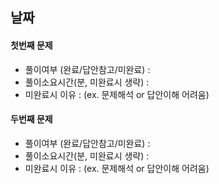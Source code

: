 ## 날짜

#### 첫번째 문제 ####
- 풀이여부 (완료/답안참고/미완료) : 
- 풀이소요시간(분, 미완료시 생략) : 
- 미완료시 이유 : 
  (ex. 문제해석 or 답안이해 어려움)

#### 두번째 문제 ####
- 풀이여부 (완료/답안참고/미완료) : 
- 풀이소요시간(분, 미완료시 생략) : 
- 미완료시 이유 : 
  (ex. 문제해석 or 답안이해 어려움)
